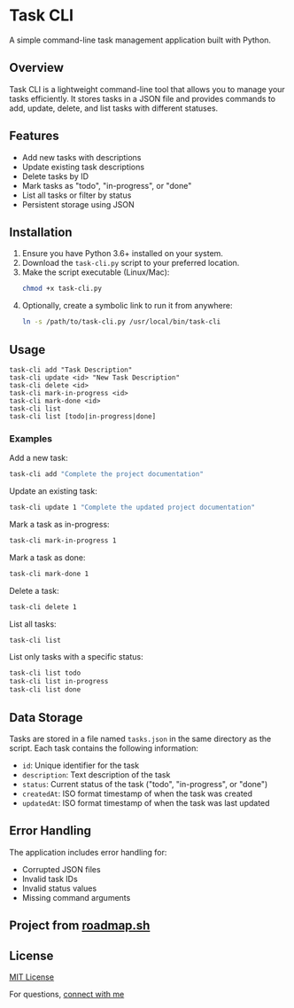 # Task CLI

A simple command-line task management application built with Python.

## Overview

Task CLI is a lightweight command-line tool that allows you to manage your tasks efficiently. It stores tasks in a JSON file and provides commands to add, update, delete, and list tasks with different statuses.

## Features

- Add new tasks with descriptions
- Update existing task descriptions
- Delete tasks by ID
- Mark tasks as "todo", "in-progress", or "done"
- List all tasks or filter by status
- Persistent storage using JSON

## Installation

1. Ensure you have Python 3.6+ installed on your system.
2. Download the `task-cli.py` script to your preferred location.
3. Make the script executable (Linux/Mac):
   ```bash
   chmod +x task-cli.py
   ```
4. Optionally, create a symbolic link to run it from anywhere:
   ```bash
   ln -s /path/to/task-cli.py /usr/local/bin/task-cli
   ```

## Usage

```
task-cli add "Task Description"
task-cli update <id> "New Task Description"
task-cli delete <id>
task-cli mark-in-progress <id>
task-cli mark-done <id>
task-cli list
task-cli list [todo|in-progress|done]
```

### Examples

Add a new task:
```bash
task-cli add "Complete the project documentation"
```

Update an existing task:
```bash
task-cli update 1 "Complete the updated project documentation"
```

Mark a task as in-progress:
```bash
task-cli mark-in-progress 1
```

Mark a task as done:
```bash
task-cli mark-done 1
```

Delete a task:
```bash
task-cli delete 1
```

List all tasks:
```bash
task-cli list
```

List only tasks with a specific status:
```bash
task-cli list todo
task-cli list in-progress
task-cli list done
```

## Data Storage

Tasks are stored in a file named `tasks.json` in the same directory as the script. Each task contains the following information:

- `id`: Unique identifier for the task
- `description`: Text description of the task
- `status`: Current status of the task ("todo", "in-progress", or "done")
- `createdAt`: ISO format timestamp of when the task was created
- `updatedAt`: ISO format timestamp of when the task was last updated

## Error Handling

The application includes error handling for:
- Corrupted JSON files
- Invalid task IDs
- Invalid status values
- Missing command arguments

## Project from [roadmap.sh](https://roadmap.sh/projects/task-tracker)

## License

[MIT License](LICENSE)

For questions, [connect with me](santhoshpakkiri550@gmail.com) 
